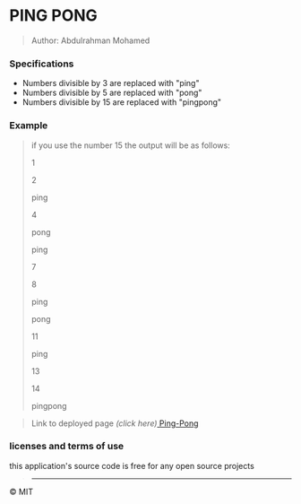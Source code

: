 # PING PONG

>Author: Abdulrahman Mohamed

### Specifications
* Numbers divisible by 3 are replaced with "ping"
* Numbers divisible by 5 are replaced with "pong"
* Numbers divisible by 15 are replaced with "pingpong"

### Example
>if you use the number 15 the output will be as follows:
>
>1
>
>2
>
>ping
>
>4
>
>pong
>
>ping
>
>7
>
>8
>
>ping
>
>pong
>
>11
>
>ping
>
>13
>
>14
>
>pingpong

>Link to deployed page _(click here)_<a href=https://alchemy17.github.io/pingpong/ title="Title">
Ping-Pong</a>

### licenses and terms of use  
this application's source code is free for any open source projects
>
>---------------------------
>
&copy; MIT 

